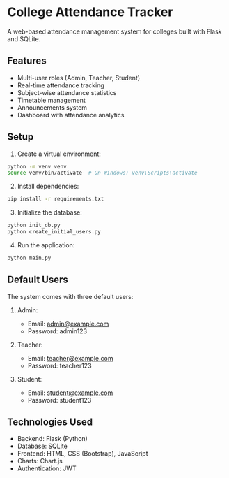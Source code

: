 # College Attendance Tracker

A web-based attendance management system for colleges built with Flask and SQLite.

## Features

- Multi-user roles (Admin, Teacher, Student)
- Real-time attendance tracking
- Subject-wise attendance statistics
- Timetable management
- Announcements system
- Dashboard with attendance analytics

## Setup

1. Create a virtual environment:
```bash
python -m venv venv
source venv/bin/activate  # On Windows: venv\Scripts\activate
```

2. Install dependencies:
```bash
pip install -r requirements.txt
```

3. Initialize the database:
```bash
python init_db.py
python create_initial_users.py
```

4. Run the application:
```bash
python main.py
```

## Default Users

The system comes with three default users:

1. Admin:
   - Email: admin@example.com
   - Password: admin123

2. Teacher:
   - Email: teacher@example.com
   - Password: teacher123

3. Student:
   - Email: student@example.com
   - Password: student123

## Technologies Used

- Backend: Flask (Python)
- Database: SQLite
- Frontend: HTML, CSS (Bootstrap), JavaScript
- Charts: Chart.js
- Authentication: JWT
